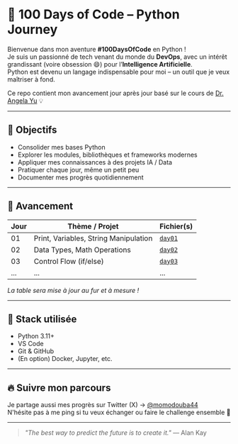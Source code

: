 # 🚀 100 Days of Code – Python Journey

Bienvenue dans mon aventure **#100DaysOfCode** en Python !  
Je suis un passionné de tech venant du monde du **DevOps**, avec un intérêt grandissant (voire obsession 😄) pour l’**Intelligence Artificielle**.  
Python est devenu un langage indispensable pour moi – un outil que je veux maîtriser à fond.

Ce repo contient mon avancement jour après jour basé sur le cours de [Dr. Angela Yu](https://www.udemy.com/course/100-days-of-code/) 💡

---

## 🧠 Objectifs

- Consolider mes bases Python
- Explorer les modules, bibliothèques et frameworks modernes
- Appliquer mes connaissances à des projets IA / Data
- Pratiquer chaque jour, même un petit peu
- Documenter mes progrès quotidiennement

---

## 📅 Avancement

| Jour | Thème / Projet | Fichier(s) |
|------|----------------|------------|
| 01   | Print, Variables, String Manipulation | [`day01`](./day01) |
| 02   | Data Types, Math Operations | [`day02`](./day02) |
| 03   | Control Flow (if/else) | [`day03`](./day03) |
| ...  | ... | ... |

*La table sera mise à jour au fur et à mesure !*

---

## 📌 Stack utilisée

- Python 3.11+
- VS Code
- Git & GitHub
- (En option) Docker, Jupyter, etc.

---

## 🔥 Suivre mon parcours

Je partage aussi mes progrès sur Twitter (X) → [@momodouba44](https://twitter.com/momodouba44)  
N'hésite pas à me ping si tu veux échanger ou faire le challenge ensemble 🙌



---

> *"The best way to predict the future is to create it."* — Alan Kay
